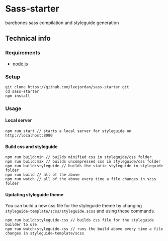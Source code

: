 # Sass-starter

barebones sass compilation and styleguide generation

## Technical info

### Requirements

- [node.js](https://nodejs.org/en/download/)

### Setup

```
git clone https://github.com/leejordan/sass-starter.git
cd sass-starter
npm install
```

### Usage

#### Local server

```
npm run start // starts a local server for styleguide on http://localhost:8080
```

#### Build css and styleguide

```
npm run build:min // builds minified css in styleguide/css folder
npm run build:max // builds uncompressed css in styleguide/css folder
npm run build:styleguide // builds the static styleguide in styleguide folder
npm run build // all of the above
npm run watch // all of the above every time a file changes in scss folder
```

#### Updating styleguide theme

You can build a new css file for the styleguide theme by changing `styleguide-template/scss/styleguide.scss` and using these commands.

```
npm run build:styleguide-css // builds css file for the styleguide builder to use
npm run watch:styleguide-css // runs the build above every time a file changes in styleguide-template/scss
```

